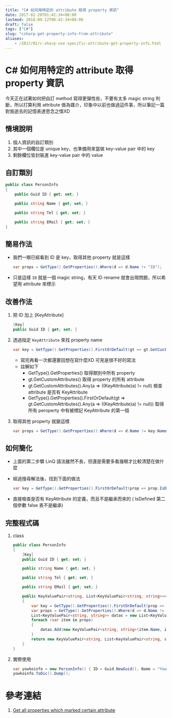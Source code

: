 ```yaml
---
title: "C# 如何用特定的 attribute 取得 property 資訊"
date: 2017-02-20T01:42:34+08:00
lastmod: 2018-09-12T00:42:34+08:00
draft: false
tags: ["C#"]
slug: "csharp-get-property-info-from-attribute"
aliases:
    - /2017/02/c-sharp-use-specific-attribute-get-property-info.html
---
```

# C# 如何用特定的 attribute 取得 property 資訊
今天正在試著如何把自訂 method 寫得更彈性些，不要有太多 magic string 判斷，所以打算利用 attribute 做為媒介，印象中以前也做過這件事，所以筆記一篇對我逝去的記憶表達思念之情XD

## 情境說明
1. 個人資訊的自訂類別
2. 其中一個欄位是 unique key，也準備用來當做 key-value pair 中的 key
3. 剩餘欄位皆封裝進 key-value pair 中的 value

## 自訂類別

```cs
public class PersonInfo
{
	public Guid ID { get; set; }

	public string Name { get; set; }

	public string Tel { get; set; }

	public string EMail { get; set; }
}
```

## 簡易作法
- 我們一眼已經看到 ID 是 key，取得其他 property 就是這樣
    
    ```cs
    var props = GetType().GetProperties().Where(d => d.Name != "ID");
    ```
- 只是這樣 `ID` 就是一個 magic string，有天 ID rename 就會出現問題，所以希望用 attribute 來標示

## 改善作法
1. 把 ID 加上 [KeyAttribute]
    
    ```cs
    [Key]
	public Guid ID { get; set; }
    ```
2. 透過指定 `KeyAttribute` 來找 property name
    
    ```cs
    var key = GetType().GetProperties().FirstOrDefault(gt => gt.GetCustomAttributes().Any(a => ((KeyAttribute)a) != null));
    ```
    - 寫完再看一次都還要回想在寫什麼XD  可見是很不好的寫法
    - 註解如下
        - GetType().GetProperties() 取得類別中所有 property
        - gt.GetCustomAttributes() 取得 property 的所有 attribute
        - gt.GetCustomAttributes().Any(a => ((KeyAttribute)a) != null) 檢查 attribute 是否有 KeyAttribute
        - GetType().GetProperties().FirstOrDefault(gt => gt.GetCustomAttributes().Any(a => ((KeyAttribute)a) != null)) 取得所有 peroperty 中有被標記 KeyAttribute 的第一個
3. 取得其他 property 就變這樣
    
    ```cs
    var props = GetType().GetProperties().Where(d => d.Name != key.Name);
    ```

## 如何簡化
- 上面的第二步驟  LinQ 語法雖然不長，但還是需要多看幾眼才比較清楚在做什麼
- 經過搜尋解法後，找到下面的做法
    
    ```cs
    var key = GetType().GetProperties().FirstOrDefault(prop => prop.IsDefined(typeof(KeyAttribute), false));
    ```
- 直接檢查是否有 KeyAttribute 的定義，而且不是繼承而來的 ( IsDefined 第二個參數 false 表不是繼承)

## 完整程式碼
1. class
    
    ```cs
    public class PersonInfo
    {
    	[Key]
    	public Guid ID { get; set; }
    
    	public string Name { get; set; }
    
    	public string Tel { get; set; }
    
    	public string EMail { get; set; }
    
    	public KeyValuePair<string, List<KeyValuePair<string, string>>> ToDic()
    	{
    		var key = GetType().GetProperties().FirstOrDefault(prop => prop.IsDefined(typeof(KeyAttribute), false));
    		var props = GetType().GetProperties().Where(d => d.Name != key.Name);
    		List<KeyValuePair<string, string>> datas = new List<KeyValuePair<string, string>>();
    		foreach (var item in props)
    		{
    			datas.Add(new KeyValuePair<string, string>(item.Name, item.GetValue(this).ToString()));
    		}
    		return new KeyValuePair<string, List<KeyValuePair<string, string>>>(key.GetValue(this), datas);
    	}
    }
    ```
2. 實際使用
    
    ```cs
    var yowkoinfo = new PersonInfo() { ID = Guid.NewGuid(), Name = "Yowko", Tel = "1234567890", EMail = "yowko@yowko.com" };
	yowkoinfo.ToDic().Dump();
    ```

# 參考連結
1. [Get all properties which marked certain attribute](http://stackoverflow.com/questions/7305787/get-all-properties-which-marked-certain-attribute)